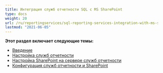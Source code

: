 ```yaml
---
title: Интеграция служб отчетности SQL с MS SharePoint
type: docs
weight: 20
url: /ru/reportingservices/sql-reporting-services-integration-with-ms-sharepoint/
lastmod: "2021-06-05"
---
```


**Этот раздел включает следующие темы:**

- [Введение](/pdf/ru/reportingservices/introduction/)
- [Настройка служб отчетности](/pdf/ru/reportingservices/setting-up-reporting-services/)
- [Настройка SharePoint на сервере служб отчетности](/pdf/ru/reportingservices/setting-up-sharepoint-on-reporting-services-server/)
- [Конфигурация служб отчетности и SharePoint](/pdf/ru/reportingservices/reporting-services-and-sharepoint-configuration/)
